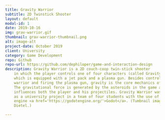 ```yaml
---
title: Gravity Warrior
subtitle: 2D Twinstick Shooter
layout: default
modal-id: 1
date: 2019-10-16
img: grav-warrior.gif
thumbnail: grav-warrior-thumbnail.png
alt: image-alt
project-date: October 2019
client: University
category: Game Development
repo: Github
repo-url: https://github.com/dephiloper/game-and-interaction-design
description: Gravity Warrior is a 2D couch-coop twin-stick shooter
    in which the player controls one of four characters (called Gravity Warrior),
    which is equipped with a jet pack and a plasma gun. Besides controlling the
    warrior and firing the plasma gun, gravity is the core mechanics of the game.
    The gravitational force is generated by the asteroids in the game and
    influences both the player and his projectiles. Gravity Warrior was developed
    as a university project in a team of four students with the use of the game
    engine <a href='https://godotengine.org/'>Godot</a>. (Tumbnail image by Tom
    Dietel.)

---
```

